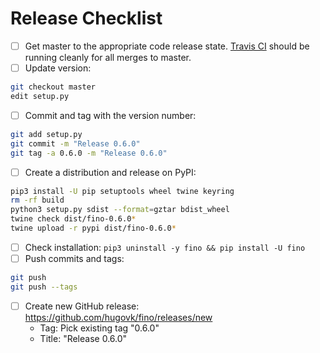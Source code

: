 # Release Checklist

* [ ] Get master to the appropriate code release state. [Travis CI](https://travis-ci.org/hugovk/fino) should be running cleanly for all merges to master.
* [ ] Update version:
```bash
git checkout master
edit setup.py
```
* [ ] Commit and tag with the version number:
```bash
git add setup.py
git commit -m "Release 0.6.0"
git tag -a 0.6.0 -m "Release 0.6.0"
```
* [ ] Create a distribution and release on PyPI:
```bash
pip3 install -U pip setuptools wheel twine keyring
rm -rf build
python3 setup.py sdist --format=gztar bdist_wheel
twine check dist/fino-0.6.0*
twine upload -r pypi dist/fino-0.6.0*
```
* [ ] Check installation: `pip3 uninstall -y fino && pip install -U fino`
* [ ] Push commits and tags:
 ```bash
git push
git push --tags
```
* [ ] Create new GitHub release: https://github.com/hugovk/fino/releases/new
  * Tag: Pick existing tag "0.6.0"
  * Title: "Release 0.6.0"
